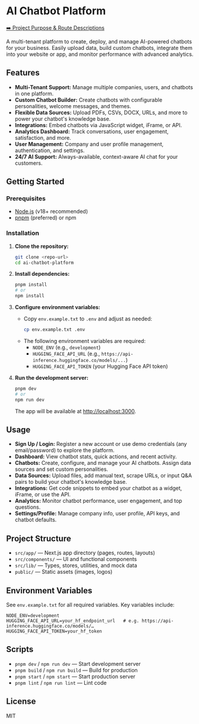 # AI Chatbot Platform

[➡️ Project Purpose & Route Descriptions](docs/projectPurpose.md)

A multi-tenant platform to create, deploy, and manage AI-powered chatbots for your business. Easily upload data, build custom chatbots, integrate them into your website or app, and monitor performance with advanced analytics.

## Features

- **Multi-Tenant Support:** Manage multiple companies, users, and chatbots in one platform.
- **Custom Chatbot Builder:** Create chatbots with configurable personalities, welcome messages, and themes.
- **Flexible Data Sources:** Upload PDFs, CSVs, DOCX, URLs, and more to power your chatbot's knowledge base.
- **Integrations:** Embed chatbots via JavaScript widget, iFrame, or API.
- **Analytics Dashboard:** Track conversations, user engagement, satisfaction, and more.
- **User Management:** Company and user profile management, authentication, and settings.
- **24/7 AI Support:** Always-available, context-aware AI chat for your customers.

## Getting Started

### Prerequisites
- [Node.js](https://nodejs.org/) (v18+ recommended)
- [pnpm](https://pnpm.io/) (preferred) or npm

### Installation

1. **Clone the repository:**
   ```bash
   git clone <repo-url>
   cd ai-chatbot-platform
   ```
2. **Install dependencies:**
   ```bash
   pnpm install
   # or
   npm install
   ```
3. **Configure environment variables:**
   - Copy `env.example.txt` to `.env` and adjust as needed:
     ```bash
     cp env.example.txt .env
     ```
   - The following environment variables are required:
     - `NODE_ENV` (e.g., `development`)
     - `HUGGING_FACE_API_URL` (e.g., `https://api-inference.huggingface.co/models/...`)
     - `HUGGING_FACE_API_TOKEN` (your Hugging Face API token)

4. **Run the development server:**
   ```bash
   pnpm dev
   # or
   npm run dev
   ```
   The app will be available at [http://localhost:3000](http://localhost:3000).

## Usage

- **Sign Up / Login:** Register a new account or use demo credentials (any email/password) to explore the platform.
- **Dashboard:** View chatbot stats, quick actions, and recent activity.
- **Chatbots:** Create, configure, and manage your AI chatbots. Assign data sources and set custom personalities.
- **Data Sources:** Upload files, add manual text, scrape URLs, or input Q&A pairs to build your chatbot's knowledge base.
- **Integrations:** Get code snippets to embed your chatbot as a widget, iFrame, or use the API.
- **Analytics:** Monitor chatbot performance, user engagement, and top questions.
- **Settings/Profile:** Manage company info, user profile, API keys, and chatbot defaults.

## Project Structure

- `src/app/` — Next.js app directory (pages, routes, layouts)
- `src/components/` — UI and functional components
- `src/lib/` — Types, stores, utilities, and mock data
- `public/` — Static assets (images, logos)

## Environment Variables

See `env.example.txt` for all required variables. Key variables include:

```
NODE_ENV=development
HUGGING_FACE_API_URL=your_hf_endpoint_url   # e.g. https://api-inference.huggingface.co/models/…
HUGGING_FACE_API_TOKEN=your_hf_token
```

## Scripts

- `pnpm dev` / `npm run dev` — Start development server
- `pnpm build` / `npm run build` — Build for production
- `pnpm start` / `npm start` — Start production server
- `pnpm lint` / `npm run lint` — Lint code

## License

MIT